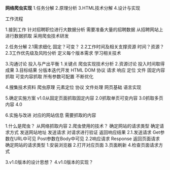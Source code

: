 **网络爬虫实现**
1.任务分解
2.原理分析
3.HTML技术分解
4.设计与实现

工作流程

1.接到工作
针对招聘职位进行大数据分析
需要准备大量的招聘数据
从招聘网站上进行数据抓取
采用爬虫技术研发
 
2.任务分解
2.1需求细化   固定？可变？
2.2工作时间及相关支撑资源  时间？资源？
2.3工作优先级及风险分析
定义每个版本需求
学习相关技术

3.沟通讨论   投入与产出平衡
1.关键点  爬虫实现技术分析
2.资源讨论 投入时间取得成果
3.目标结果 分版本迭代开发
HTML DOM 协议 请求 响应 定位 文件
固定内容抓取
可变内容抓取
所有参数可配置
不断优化

4.搜集技术资料
爬虫原理 元素定位 协议 文件处理 网页基础 语言实现

5.确定实施方案
v1.0从固定页面抓取固定内容
2.0抓取单页可变内容
3.0抓取多页内容
4.0

6.实施与改进
对应的网站信息
需要抓取的内容

1.什么是爬虫？
从网络抓取内容
2.爬虫使用的技术？
确定网站的请求类型
确定请求方式
发送网站地址
发送请求
对请求进行验证
返回响应结果
2.1.发送请求 
Get参数在URL中可见
Post参数在Body中可见
2.2响应请求
Response 返回页面请求
确定网站的请求类型
1.安装浏览器
2.打开对应页面
3.页面刷新
4.检查页面请求方式

3.v1.0版本的设计思想？
4.v1.0版本的实现？
